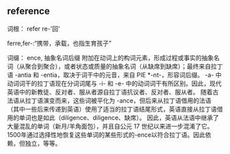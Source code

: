 ## reference
词根：
refer
re-'回'

ferre,fer-:“携带，承载，也指生育孩子”

词缀：
ence,
抽象名词后缀
附加在动词上的构词元素，形成过程或事实的抽象名词（从聚合到聚合），或者状态或质量的抽象名词（从缺席到缺席）；最终来自拉丁语 -antia 和 -entia，取决于词干中的元音，来自 PIE *-nt-，形容词后缀。 -a- 中动词词干的拉丁语现在分词词尾与 -i- 和 -e- 中的动词词干有所区别。因此，现代英语中的新教徒、反对者、服从者源自拉丁语抗议者、反对者、服从者。 随着古法语从拉丁语演变而来，这些词被平化为 -ance，但后来从拉丁语借用的法语（其中一些后来传递到英语）使用了适当的拉丁语结尾形式，英语直接从拉丁语借用的单词也是如此（diligence、diligence、缺席）。 因此，英语从法语中继承了大量混乱的单词（新月/羊角面包），并且自公元 17 世纪以来进一步混淆了它。 1500年通过选择性地恢复这些单词的某些形式的-ence以符合拉丁语。因此依赖，但独立，等等。